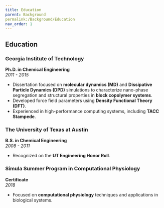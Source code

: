 ```yaml
---
title: Education
parent: Background
permalink:/Background/Education
nav_order: 1
---
```

## **Education**

### **Georgia Institute of Technology**  
**Ph.D. in Chemical Engineering**  
*2011 - 2015*  
- Dissertation focused on **molecular dynamics (MD)** and **Dissipative Particle Dynamics (DPD)** simulations to characterize nano-phase segregation and structural properties in **block copolymer systems**.  
- Developed force field parameters using **Density Functional Theory (DFT)**.  
- Experienced in high-performance computing systems, including **TACC Stampede**.  

### **The University of Texas at Austin**  
**B.S. in Chemical Engineering**  
*2008 - 2011*  
- Recognized on the **UT Engineering Honor Roll**.  

### **Simula Summer Program in Computational Physiology**  
**Certificate**  
*2018*  
- Focused on **computational physiology** techniques and applications in biological systems.